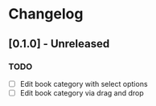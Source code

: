 # Changelog

## [0.1.0] - Unreleased

### TODO

- [ ] Edit book category with select options
- [ ] Edit book category via drag and drop
